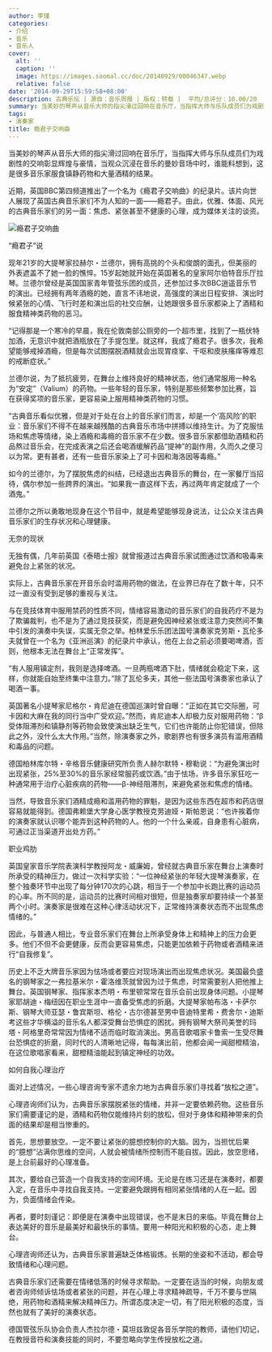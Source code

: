 ```yaml
---
author: 李瑾
categories:
- 介绍
- 音乐
- 音乐人
cover:
  alt: ''
  caption: ''
  image: https://images.soomal.cc/doc/20140929/00046347.webp
  relative: false
date: '2014-09-29T15:59:58+08:00'
description: 古典乐坛 | 源自：音乐周报 | 版权：转载 |  平均/总评分：10.00/20
summary: 当美妙的琴声从音乐大师的指尖滑过回响在音乐厅，当指挥大师与乐队成员们为戏剧性的交响彰显辉煌与豪情，当观众沉浸在音乐的曼妙音场中时，谁能料想到，这是很多音乐家服食镇静药物和大量酒精的结果。近期，英国BBC第四频道推出了一个名为《瘾君子交响曲》的纪录片……
tags:
- 演奏家
title: 瘾君子交响曲
---
```


当美妙的琴声从音乐大师的指尖滑过回响在音乐厅，当指挥大师与乐队成员们为戏剧性的交响彰显辉煌与豪情，当观众沉浸在音乐的曼妙音场中时，谁能料想到，这是很多音乐家服食镇静药物和大量酒精的结果。

近期，英国BBC第四频道推出了一个名为《瘾君子交响曲》的纪录片。该片向世人展现了英国古典音乐家们不为人知的一面――瘾君子。由此，优雅、体面、风光的古典音乐家们的另一面：焦虑、紧张甚至不健康的心理，成为媒体关注的谈资。

![瘾君子交响曲](https://images.soomal.cc/doc/20140929/00046347.webp)





“瘾君子”说

现年21岁的大提琴家拉赫尔・兰德尔，拥有高挑的个头和俊朗的面孔，但美丽的外表遮盖不了她一脸的憔悴。15岁起她就开始在英国著名的皇家阿尔伯特音乐厅拉琴。兰德尔曾经是英国国家青年管弦乐团的成员，还参加过多次BBC逍遥音乐节的演出。已经拥有两年酒瘾的她，直言不讳地说，高强度的演出日程安排、演出时候紧张的心情、飞行时差和演出后的社交应酬，让她跟很多音乐家都染上了酒精和服食精神类药物的恶习。

“记得那是一个寒冷的早晨，我在伦敦南部公厕旁的一个超市里，找到了一瓶伏特加酒，无意识中就把酒瓶放在了手提包里。就这样，我成了瘾君子。很多次，我希望能够戒掉酒瘾，但是每次试图摆脱酒精就会出现胃痉挛、干呕和皮肤瘙痒等难忍的戒断症状。”

兰德尔说，为了抵抗疲劳，在舞台上维持良好的精神状态，他们通常服用一种名为“安定”（Valium）的药物。一些年轻的音乐家，特别是那些频繁参加比赛，旨在获得奖项的音乐家，更容易染上服用精神类药物的习惯。

“古典音乐看似优雅，但是对于处在台上的音乐家们而言，却是一个‘高风险’的职业：音乐家们不得不在越来越残酷的古典音乐市场中拼搏以维持生计。为了克服怯场和焦虑等情绪，染上酒瘾和毒瘾的音乐家不在少数。很多音乐家都借助酒精和药品熬过音乐会，在完成表演之后还会喝酒缓解药品“提神”的副作用，久而久之便习以为常。更有甚者，还有一些音乐家染上了可卡因和海洛因等毒瘾。”

如今的兰德尔，为了摆脱焦虑的纠结，已经退出古典音乐的舞台，在一家餐厅当招待，偶尔参加一些跨界的演出。“如果我一直这样下去，再过两年肯定就成了一个酒鬼。”

兰德尔之所以勇敢地现身在这个节目中，就是希望能够现身说法，让公众关注古典音乐家们的生存状况和心理健康。

无奈的现状

无独有偶，几年前英国《泰晤士报》就曾报道过古典音乐家试图通过饮酒和吸毒来避免台上紧张的状况。

实际上，古典音乐家在开音乐会时滥用药物的做法，在业界已存在了数十年，只不过一直没有受到足够的重视与关注。

与在竞技体育中服用禁药的性质不同，情绪容易激动的音乐家们的自我药疗不是为了欺骗裁判，也不是为了通过竞技获奖，而是避免因神经紧张或注意力突然间不集中引发的演奏中失误，实属无奈之举。柏林爱乐乐团法国号演奏家克劳斯・瓦伦多夫就曾在一个名为《亚洲巡演》的纪录片中承认，他在上台之前必须要喝啤酒，否则，他根本无法在舞台上“正常发挥”。

“有人服用镇定剂，我则是选择啤酒。一旦两瓶啤酒下肚，情绪就会稳定下来，这样，你就能自始至终集中注意力。”除了瓦伦多夫，其他一些法国号演奏家也承认了喝酒一事。

英国著名小提琴家尼格尔・肯尼迪在德国巡演时曾自曝：“正如在其它交际圈，可卡因和大麻在我的同行当中广受欢迎。”然而，肯尼迪本人却极力反对服用药物：“β受体阻滞剂和镇静剂等药物会致使演出缺乏生气，它们也许能防止你犯错误，但除此之外，没什么太大作用。”当然，除演奏家之外，歌剧界也有很多演员有滥用酒精和毒品的问题。

德国柏林库尔特・辛格音乐健康研究所负责人赫尔默特・穆勒说：“为避免演出时出现紧张，25%至30%的音乐家经常服药或饮酒。”由于怯场，许多音乐家狂吃一种通常用于治疗心脏疾病的药物――β-神经阻滞剂，来避免紧张和焦虑的情绪。

当然，导致音乐家们酒精成瘾和滥用药物的罪魁，是因为这些东西在超市和药店很容易就能得到。德国弗赖堡大学身心医学教授克劳迪娅・斯帕恩说：“也许挨着你的演奏家就认识哪个能弄到这种药物的人。他的一个什么亲戚，自身患有心脏病，可通过正当渠道开出处方药。”

职业鸡肋

英国皇家音乐学院表演科学教授阿龙・威廉姆，曾经就古典音乐家在舞台上演奏时所承受的精神压力，做过一次科学实验：“一位神经紧张的年轻大提琴演奏家，在整个独奏环节中出现了每分钟170次的心跳，相当于一个参加中长跑比赛的运动员的心率。所不同的是，运动员的比赛时间相对很短，但是独奏家却要持续一个甚至两个小时。演奏家是很难在这种心律活动状况下，正常维持演奏状态而不出现焦虑情绪的。”

因此，与普通人相比，专业音乐家们在舞台上所承受身体上和精神上的压力会更多。他们不但不会更健康，反而会更容易焦虑，只能更加依赖于药物或者酒精来进行“自我修复”。

历史上不乏大牌音乐家因为怯场或者要应对现场演出而出现焦虑状况。美国最负盛名的钢琴家之一弗拉基米尔・霍洛维茨就曾因为过于焦虑，时常需要别人把他推上舞台。英国钢琴家、指挥家本杰明・布里顿常常在音乐会前出现身体问题。小提琴家耶胡迪・梅纽因在职业生涯中一直备受焦虑的折磨。大提琴家帕布洛・卡萨尔斯、钢琴大师亚瑟・鲁宾斯坦、格伦・古尔德甚至男中音迪特里希・费舍尔・迪斯考这些才华横溢的音乐名人都深受舞台恐惧症的困扰。拥有钢琴大祭司美誉的玛塔・阿格里奇常常因为情绪不适而临时取消演出。男高音歌唱家卡鲁索一生受尽舞台恐惧症的折磨，同时代的人清晰地记得，每每演出前，他都会闻一闻甜橙精油，在这位歌唱家看来，甜橙精油能起到镇定神经的功效。

如何自我心理治疗

面对上述情况，一些心理咨询专家不遗余力地为古典音乐家们寻找着“放松之道”。

心理咨询师们认为，古典音乐家摆脱紧张的情绪，并非一定要依赖药物。这些音乐家们需要谨记的是，酒精和药物仅能维持片刻的放松，但对于身体和精神带来的负面的结果却是相当惨重的。

首先，思想要放空。一定不要让紧张的臆想控制你的大脑。因为，当担忧后果的“臆想”沾满你思维的空间，人就会被情绪所控制而不能自拔。因此，放空思绪，是上台前最好的心理准备。

其次，要给自己营造一个自我支持的空间环境。无论是在练习还是在演奏时，都要入定，在音乐中寻找自我支持。一定要避免跟拥有相同紧张情绪的人在一起。因为，负面情绪会传染。

再者，要时刻谨记：即便是在演奏中出现错误，也不是末日的来临。毕竟在舞台上表达美好的音乐是最美好和最快乐的事情。要用一种阳光和积极的心态，走上舞台。

心理咨询师还认为，古典音乐家普遍缺乏体格锻炼。长期的坐姿和不活动，都会导致情绪和心理问题。

古典音乐家们还需要在情绪低落的时候寻求帮助。一定要在适当的时候，向朋友或者咨询师倾诉怯场或者紧张的问题，并在心理上寻求精神疏导，千万不要与世隔绝，用药物和酒精来解决精神压力。所谓态度决定一切，有了阳光积极的态度，当然也就有了美好的演奏状态。

德国管弦乐队协会负责人杰拉尔德・莫坦兹敦促各音乐学院的教师，请他们切记，在教授音符和演奏技能的同时，不要忽略向学生传授放松之道。